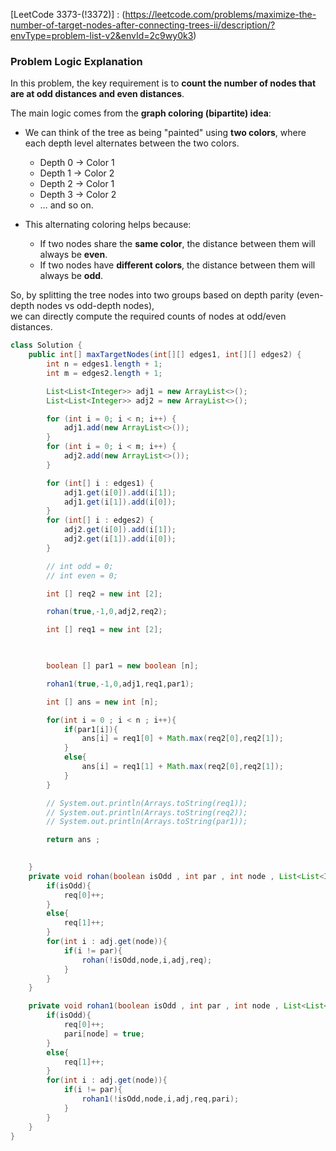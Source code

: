 [LeetCode 3373-(!3372)] : (https://leetcode.com/problems/maximize-the-number-of-target-nodes-after-connecting-trees-ii/description/?envType=problem-list-v2&envId=2c9wy0k3)

### Problem Logic Explanation

In this problem, the key requirement is to **count the number of nodes that are at odd distances and even distances**.  

The main logic comes from the **graph coloring (bipartite) idea**:

- We can think of the tree as being "painted" using **two colors**, where each depth level alternates between the two colors.  
  - Depth 0 → Color 1  
  - Depth 1 → Color 2  
  - Depth 2 → Color 1  
  - Depth 3 → Color 2  
  - … and so on.  

- This alternating coloring helps because:  
  - If two nodes share the **same color**, the distance between them will always be **even**.  
  - If two nodes have **different colors**, the distance between them will always be **odd**.  

So, by splitting the tree nodes into two groups based on depth parity (even-depth nodes vs odd-depth nodes),  
we can directly compute the required counts of nodes at odd/even distances.  



``` java
class Solution {
    public int[] maxTargetNodes(int[][] edges1, int[][] edges2) {
        int n = edges1.length + 1;
        int m = edges2.length + 1;

        List<List<Integer>> adj1 = new ArrayList<>();
        List<List<Integer>> adj2 = new ArrayList<>();

        for (int i = 0; i < n; i++) {
            adj1.add(new ArrayList<>());
        }
        for (int i = 0; i < m; i++) {
            adj2.add(new ArrayList<>());
        }

        for (int[] i : edges1) {
            adj1.get(i[0]).add(i[1]);
            adj1.get(i[1]).add(i[0]);
        }
        for (int[] i : edges2) {
            adj2.get(i[0]).add(i[1]);
            adj2.get(i[1]).add(i[0]);
        }

        // int odd = 0;
        // int even = 0;

        int [] req2 = new int [2];

        rohan(true,-1,0,adj2,req2);

        int [] req1 = new int [2];

        

        boolean [] par1 = new boolean [n];

        rohan1(true,-1,0,adj1,req1,par1);

        int [] ans = new int [n];

        for(int i = 0 ; i < n ; i++){
            if(par1[i]){
                ans[i] = req1[0] + Math.max(req2[0],req2[1]);
            }
            else{
                ans[i] = req1[1] + Math.max(req2[0],req2[1]);
            }
        }

        // System.out.println(Arrays.toString(req1));
        // System.out.println(Arrays.toString(req2));
        // System.out.println(Arrays.toString(par1));

        return ans ;

        
    }
    private void rohan(boolean isOdd , int par , int node , List<List<Integer>> adj , int [] req){
        if(isOdd){
            req[0]++;
        }
        else{
            req[1]++;
        }
        for(int i : adj.get(node)){
            if(i != par){
                rohan(!isOdd,node,i,adj,req);
            }
        }
    }

    private void rohan1(boolean isOdd , int par , int node , List<List<Integer>> adj , int [] req , boolean [] pari){
        if(isOdd){
            req[0]++;
            pari[node] = true;
        }
        else{
            req[1]++;
        }
        for(int i : adj.get(node)){
            if(i != par){
                rohan1(!isOdd,node,i,adj,req,pari);
            }
        }
    } 
}
```




